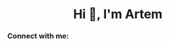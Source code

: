 <h1 align="center">Hi 👋, I'm Artem</h1>
<h3 align="left">Connect with me:</h3>
<!-- <p align="left">
<a href="https://instagram.com/_emelyanoff_9" target="blank"><img align="center" src="https://raw.githubusercontent.com/rahuldkjain/github-profile-readme-generator/master/src/images/icons/Social/instagram.svg" alt="_emelyanoff_9" height="30" width="40" /></a>
<a href="https://discord.gg/#3110" target="blank"><img align="center" src="https://raw.githubusercontent.com/rahuldkjain/github-profile-readme-generator/master/src/images/icons/Social/discord.svg" alt="#3110" height="30" width="40" /></a>
<a href="https://t.me/zxcasdqweqweqwe" target="blank"><img align="center" src="https://cdn.worldvectorlogo.com/logos/telegram.svg" alt="zxcasdqweqweqwe" height="30" width="40" /></a>
<a href="https://www.codewars.com/users/Emelyanov535" target="blank"><img align="center" src="https://cdn4.iconfinder.com/data/icons/logos-brands-5/24/codewars-512.png" alt="Emelyanov535" height="30" width="30" /></a>
</p>

<h3 align="left">Languages and Tools:</h3>
<p align="left"> <a href="https://www.w3schools.com/cs/" target="_blank" rel="noreferrer"> <img src="https://raw.githubusercontent.com/devicons/devicon/master/icons/csharp/csharp-original.svg" alt="csharp" width="40" height="40"/> </a> <a href="https://www.java.com" target="_blank" rel="noreferrer"> <img src="https://raw.githubusercontent.com/devicons/devicon/master/icons/java/java-original.svg" alt="java" width="40" height="40"/> </a> <a href="https://www.photoshop.com/en" target="_blank" rel="noreferrer"> <img src="https://raw.githubusercontent.com/devicons/devicon/master/icons/photoshop/photoshop-line.svg" alt="photoshop" width="40" height="40"/> </a> <a href="https://www.postgresql.org" target="_blank" rel="noreferrer"> <img src="https://raw.githubusercontent.com/devicons/devicon/master/icons/postgresql/postgresql-original-wordmark.svg" alt="postgresql" width="40" height="40"/> </a> </p> -->

